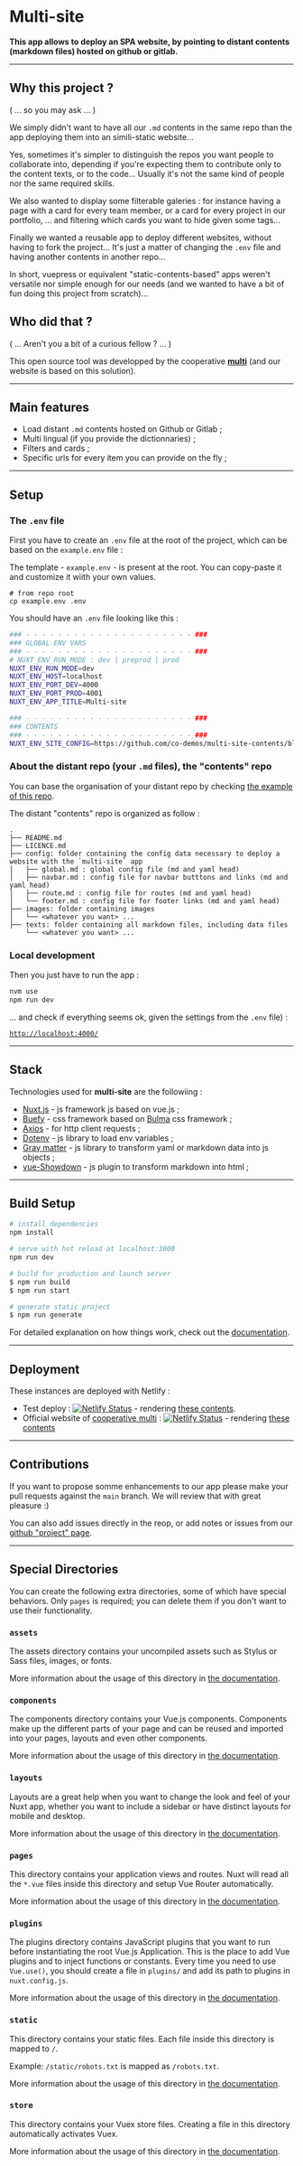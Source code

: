 # Multi-site


**This app allows to deploy an SPA website, by pointing to distant contents (markdown files) hosted on github or gitlab.**

---
## Why this project ? 

( ... so you may ask ... )

We simply didn't want to have all our `.md` contents in the same repo than the app deploying them into an simili-static website... 

Yes, sometimes it's simpler to distinguish the repos you want people to collaborate into, depending if you're expecting them to contribute only to the content texts, or to the code... Usually it's not the same kind of people nor the same required skills.

We also wanted to display some filterable galeries : for instance having a page with a card for every team member, or a card for every project in our portfolio, ... and filtering which cards you want to hide given some tags... 

Finally we wanted a reusable app to deploy different websites, without having to fork the project... It's just a matter of changing the `.env` file and having another contents in another repo...

In short, vuepress or equivalent "static-contents-based" apps weren't versatile nor simple enough for our needs (and we wanted to have a bit of fun doing this project from scratch)... 


## Who did that ?

( ... Aren't you a bit of a curious fellow ? ... )

This open source tool was developped by the cooperative **[multi](https://multi.coop)** (and our website is based on this solution).

---

## Main features

- Load distant `.md` contents hosted on Github or Gitlab ;
- Multi lingual (if you provide the dictionnaries) ; 
- Filters and cards ;
- Specific urls for every item you can provide on the fly ; 


---

## Setup 

### The `.env` file

First you have to create an `.env` file at the root of the project, which can be based on the `example.env` file :

The template - `example.env` - is present at the root. You can copy-paste it and customize it wiith your own values.

```shell
# from repo root
cp example.env .env
```

You should have an `.env` file looking like this : 

```bash
### - - - - - - - - - - - - - - - - - - - - - ###
### GLOBAL ENV VARS
### - - - - - - - - - - - - - - - - - - - - - ###
# NUXT_ENV_RUN_MODE : dev | preprod | prod
NUXT_ENV_RUN_MODE=dev
NUXT_ENV_HOST=localhost
NUXT_ENV_PORT_DEV=4000
NUXT_ENV_PORT_PROD=4001
NUXT_ENV_APP_TITLE=Multi-site

### - - - - - - - - - - - - - - - - - - - - - ###
### CONTENTS
### - - - - - - - - - - - - - - - - - - - - - ###
NUXT_ENV_SITE_CONFIG=https://github.com/co-demos/multi-site-contents/blob/main/config/global.md
```

### About the distant repo (your `.md` files), the "contents" repo

You can base the organisation of your distant repo by checking [the example of this repo](https://github.com/co-demos/multi-site-contents).

The distant "contents" repo is organized as follow : 

```
.
├── README.md
├── LICENCE.md
├── config: folder containing the config data necessary to deploy a website with the `multi-site` app
│   ├── global.md : global config file (md and yaml head)
│   ├── navbar.md : config file for navbar butttons and links (md and yaml head)
│   ├── route.md : config file for routes (md and yaml head)
│   └── footer.md : config file for footer links (md and yaml head)
├── images: folder containing images
│   └── <whatever you want> ...
├── texts: folder containing all markdown files, including data files 
    └── <whatever you want> ...

```

### Local development

Then you just have to run the app : 

```bash
nvm use
npm run dev
```

... and check if everything seems ok, given the settings from the `.env` file) :

[`http://localhost:4000/`](http://localhost:4000/)

---

## Stack

Technologies used for **multi-site** are the followiing : 

- [Nuxt.js](https://nuxtjs.org) - js framework js based on vue.js ;
- [Buefy](https://buefy.org/documentation) - css framework based on [Bulma](https://bulma.io/) css framework ;
- [Axios](https://axios-http.com/) - for http client requests ;
- [Dotenv](https://www.npmjs.com/package/dotenv) - js library to load env variables  ;
- [Gray matter](https://www.npmjs.com/package/gray-matter) - js library to transform yaml or markdown data into js objects  ;
- [vue-Showdown](https://vue-showdown.js.org/) - js plugin to transform markdown into html  ;

---

## Build Setup

```bash
# install dependencies
npm install

# serve with hot reload at localhost:3000
npm run dev

# build for production and launch server
$ npm run build
$ npm run start

# generate static project
$ npm run generate
```

For detailed explanation on how things work, check out the [documentation](https://nuxtjs.org).

---

## Deployment

These instances are deployed  with Netlify :

- Test deploy : [![Netlify Status](https://api.netlify.com/api/v1/badges/5a774814-2a6a-4da7-a8b5-1cc3d654df2a/deploy-status)](https://app.netlify.com/sites/multi-site-app-test/deploys) - rendering [these contents](https://github.com/multi-coop/multi-site-contents).
- Official website of [cooperative multi](https://multi.coop) : [![Netlify Status](https://api.netlify.com/api/v1/badges/5be5abcb-7667-4b96-b1d1-952839f70c2f/deploy-status)](https://app.netlify.com/sites/multi-website/deploys) - rendering [these contents](https://github.com/multi-coop/multi-site-contents)

---

## Contributions

If you want to propose somme enhancements to our app please make your pull requests against the `main` branch. We will review that with great pleasure :)

You can also add issues directly in the reop, or add notes or issues from our [github "project" page](https://github.com/orgs/multi-coop/projects/2).

----

## Special Directories

You can create the following extra directories, some of which have special behaviors. Only `pages` is required; you can delete them if you don't want to use their functionality.

### `assets`

The assets directory contains your uncompiled assets such as Stylus or Sass files, images, or fonts.

More information about the usage of this directory in [the documentation](https://nuxtjs.org/docs/2.x/directory-structure/assets).

### `components`

The components directory contains your Vue.js components. Components make up the different parts of your page and can be reused and imported into your pages, layouts and even other components.

More information about the usage of this directory in [the documentation](https://nuxtjs.org/docs/2.x/directory-structure/components).

### `layouts`

Layouts are a great help when you want to change the look and feel of your Nuxt app, whether you want to include a sidebar or have distinct layouts for mobile and desktop.

More information about the usage of this directory in [the documentation](https://nuxtjs.org/docs/2.x/directory-structure/layouts).

### `pages`

This directory contains your application views and routes. Nuxt will read all the `*.vue` files inside this directory and setup Vue Router automatically.

More information about the usage of this directory in [the documentation](https://nuxtjs.org/docs/2.x/get-started/routing).

### `plugins`

The plugins directory contains JavaScript plugins that you want to run before instantiating the root Vue.js Application. This is the place to add Vue plugins and to inject functions or constants. Every time you need to use `Vue.use()`, you should create a file in `plugins/` and add its path to plugins in `nuxt.config.js`.

More information about the usage of this directory in [the documentation](https://nuxtjs.org/docs/2.x/directory-structure/plugins).

### `static`

This directory contains your static files. Each file inside this directory is mapped to `/`.

Example: `/static/robots.txt` is mapped as `/robots.txt`.

More information about the usage of this directory in [the documentation](https://nuxtjs.org/docs/2.x/directory-structure/static).

### `store`

This directory contains your Vuex store files. Creating a file in this directory automatically activates Vuex.

More information about the usage of this directory in [the documentation](https://nuxtjs.org/docs/2.x/directory-structure/store).
